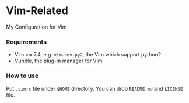 # Vim-Related
My Configuration for Vim

### Requirements
- Vim >= 7.4, e.g. `vim-nox-py2`, the Vim which support python2
- [Vundle, the plug-in manager for Vim](https://github.com/VundleVim/Vundle.vim)

### How to use
Put `.vimrc` file under `$HOME` directory. You can drop `README.md` and `LICENSE` file.

